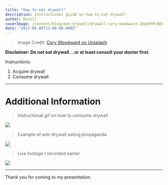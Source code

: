```yaml
---
title: "How to eat drywall"
description: Instructional guide on how to eat drywall
author: Revolt
coverImage: /content/blog/eat-drywall/drywall-cory-woodward-JUqmfHPJNE8-unsplash.jpg
date: "2022-05-08T12:00:00.000Z"
---
```


> Image Credit: [Cory Woodward on Unsplash](https://unsplash.com/photos/JUqmfHPJNE8)

**Disclaimer: Do not eat drywall... or at least consult your doctor first.**

Instructions:

1. Acquire drywall
2. Consume drywall

---

# Additional Information

> Instructional gif on how to consume drywall

![](https://c.tenor.com/lCSsC5hSpAYAAAAC/garfield-drywall.gif)

> Example of anti-drywall eating propaganda

![](https://c.tenor.com/UrZGHw036AoAAAAC/rainbow-six-siege-siege.gif)

> Live footage I recorded earlier

![](https://c.tenor.com/noKLy1lamBMAAAAd/shrek-get-away.gif)

---

Thank you for coming to my presentation.
